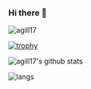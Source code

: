 ### Hi there 👋
<p align="left"> <img src="https://komarev.com/ghpvc/?username=agill17&label=Profile%20views&color=0e75b6&style=flat" alt="agill17" /> </p>

[![trophy](https://github-profile-trophy.vercel.app/?username=agill17&theme=onedark)](https://github.com/ryo-ma/github-profile-trophy)


![agill17's github stats](https://github-readme-stats.vercel.app/api?username=agill17&show_icons=true&theme=dracula&hide=stars)


![langs](https://github-readme-stats.vercel.app/api/top-langs/?username=agill17&theme=dracula)
